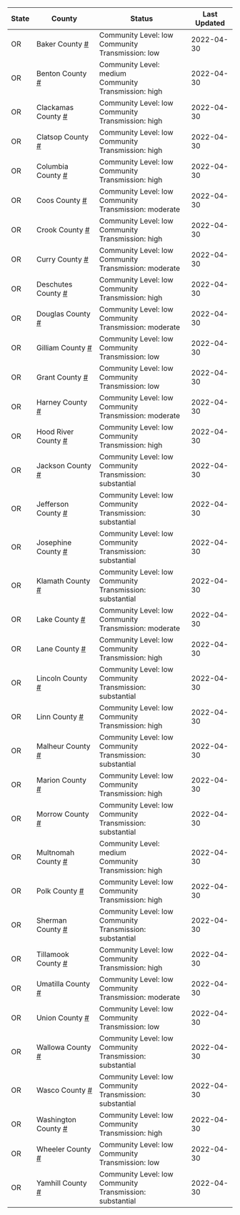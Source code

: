 State | County | Status | Last Updated
--- | --- | --- | --- 
OR | Baker County <a href="#baker_county">#</a> | <a name="baker_county"></a>Community Level: low<br/>Community Transmission: low | 2022-04-30
OR | Benton County <a href="#benton_county">#</a> | <a name="benton_county"></a>Community Level: medium<br/>Community Transmission: high | 2022-04-30
OR | Clackamas County <a href="#clackamas_county">#</a> | <a name="clackamas_county"></a>Community Level: low<br/>Community Transmission: high | 2022-04-30
OR | Clatsop County <a href="#clatsop_county">#</a> | <a name="clatsop_county"></a>Community Level: low<br/>Community Transmission: high | 2022-04-30
OR | Columbia County <a href="#columbia_county">#</a> | <a name="columbia_county"></a>Community Level: low<br/>Community Transmission: high | 2022-04-30
OR | Coos County <a href="#coos_county">#</a> | <a name="coos_county"></a>Community Level: low<br/>Community Transmission: moderate | 2022-04-30
OR | Crook County <a href="#crook_county">#</a> | <a name="crook_county"></a>Community Level: low<br/>Community Transmission: high | 2022-04-30
OR | Curry County <a href="#curry_county">#</a> | <a name="curry_county"></a>Community Level: low<br/>Community Transmission: moderate | 2022-04-30
OR | Deschutes County <a href="#deschutes_county">#</a> | <a name="deschutes_county"></a>Community Level: low<br/>Community Transmission: high | 2022-04-30
OR | Douglas County <a href="#douglas_county">#</a> | <a name="douglas_county"></a>Community Level: low<br/>Community Transmission: moderate | 2022-04-30
OR | Gilliam County <a href="#gilliam_county">#</a> | <a name="gilliam_county"></a>Community Level: low<br/>Community Transmission: low | 2022-04-30
OR | Grant County <a href="#grant_county">#</a> | <a name="grant_county"></a>Community Level: low<br/>Community Transmission: low | 2022-04-30
OR | Harney County <a href="#harney_county">#</a> | <a name="harney_county"></a>Community Level: low<br/>Community Transmission: moderate | 2022-04-30
OR | Hood River County <a href="#hood_river_county">#</a> | <a name="hood_river_county"></a>Community Level: low<br/>Community Transmission: high | 2022-04-30
OR | Jackson County <a href="#jackson_county">#</a> | <a name="jackson_county"></a>Community Level: low<br/>Community Transmission: substantial | 2022-04-30
OR | Jefferson County <a href="#jefferson_county">#</a> | <a name="jefferson_county"></a>Community Level: low<br/>Community Transmission: substantial | 2022-04-30
OR | Josephine County <a href="#josephine_county">#</a> | <a name="josephine_county"></a>Community Level: low<br/>Community Transmission: substantial | 2022-04-30
OR | Klamath County <a href="#klamath_county">#</a> | <a name="klamath_county"></a>Community Level: low<br/>Community Transmission: substantial | 2022-04-30
OR | Lake County <a href="#lake_county">#</a> | <a name="lake_county"></a>Community Level: low<br/>Community Transmission: moderate | 2022-04-30
OR | Lane County <a href="#lane_county">#</a> | <a name="lane_county"></a>Community Level: low<br/>Community Transmission: high | 2022-04-30
OR | Lincoln County <a href="#lincoln_county">#</a> | <a name="lincoln_county"></a>Community Level: low<br/>Community Transmission: substantial | 2022-04-30
OR | Linn County <a href="#linn_county">#</a> | <a name="linn_county"></a>Community Level: low<br/>Community Transmission: high | 2022-04-30
OR | Malheur County <a href="#malheur_county">#</a> | <a name="malheur_county"></a>Community Level: low<br/>Community Transmission: substantial | 2022-04-30
OR | Marion County <a href="#marion_county">#</a> | <a name="marion_county"></a>Community Level: low<br/>Community Transmission: high | 2022-04-30
OR | Morrow County <a href="#morrow_county">#</a> | <a name="morrow_county"></a>Community Level: low<br/>Community Transmission: substantial | 2022-04-30
OR | Multnomah County <a href="#multnomah_county">#</a> | <a name="multnomah_county"></a>Community Level: medium<br/>Community Transmission: high | 2022-04-30
OR | Polk County <a href="#polk_county">#</a> | <a name="polk_county"></a>Community Level: low<br/>Community Transmission: high | 2022-04-30
OR | Sherman County <a href="#sherman_county">#</a> | <a name="sherman_county"></a>Community Level: low<br/>Community Transmission: substantial | 2022-04-30
OR | Tillamook County <a href="#tillamook_county">#</a> | <a name="tillamook_county"></a>Community Level: low<br/>Community Transmission: high | 2022-04-30
OR | Umatilla County <a href="#umatilla_county">#</a> | <a name="umatilla_county"></a>Community Level: low<br/>Community Transmission: moderate | 2022-04-30
OR | Union County <a href="#union_county">#</a> | <a name="union_county"></a>Community Level: low<br/>Community Transmission: low | 2022-04-30
OR | Wallowa County <a href="#wallowa_county">#</a> | <a name="wallowa_county"></a>Community Level: low<br/>Community Transmission: substantial | 2022-04-30
OR | Wasco County <a href="#wasco_county">#</a> | <a name="wasco_county"></a>Community Level: low<br/>Community Transmission: substantial | 2022-04-30
OR | Washington County <a href="#washington_county">#</a> | <a name="washington_county"></a>Community Level: low<br/>Community Transmission: high | 2022-04-30
OR | Wheeler County <a href="#wheeler_county">#</a> | <a name="wheeler_county"></a>Community Level: low<br/>Community Transmission: low | 2022-04-30
OR | Yamhill County <a href="#yamhill_county">#</a> | <a name="yamhill_county"></a>Community Level: low<br/>Community Transmission: substantial | 2022-04-30
